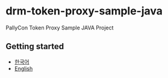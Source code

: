 # drm-token-proxy-sample-java

PallyCon Token Proxy Sample JAVA Project

## Getting started
- [한국어](doc/README.ko.md)
- [English](doc/README.en.md)
